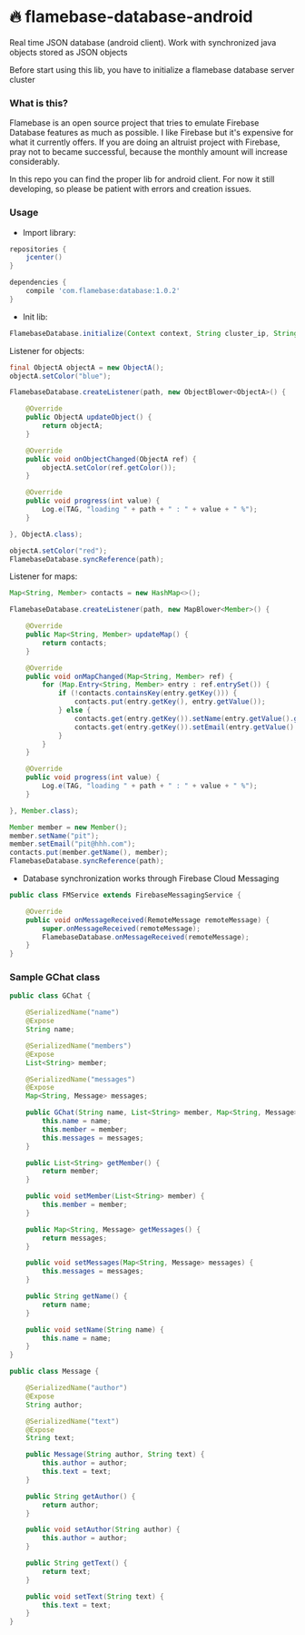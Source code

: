 # :fire: flamebase-database-android

Real time JSON database (android client). Work with synchronized java objects stored as JSON objects

Before start using this lib, you have to initialize a flamebase database server cluster

### What is this?
Flamebase is an open source project that tries to emulate Firebase Database features as much as possible. I like Firebase but it's expensive for what it currently offers.
If you are doing an altruist project with Firebase, pray not to became successful, because the monthly amount will increase considerably.

In this repo you can find the proper lib for android client.
For now it still developing, so please be patient with errors and creation issues.

### Usage

- Import library:

```groovy
repositories {
    jcenter()
}

dependencies {
    compile 'com.flamebase:database:1.0.2'
}
```
- Init lib:
```java
FlamebaseDatabase.initialize(Context context, String cluster_ip, String token);
```
Listener for objects:
```java
final ObjectA objectA = new ObjectA();
objectA.setColor("blue");

FlamebaseDatabase.createListener(path, new ObjectBlower<ObjectA>() {

    @Override
    public ObjectA updateObject() {
        return objectA;
    }

    @Override
    public void onObjectChanged(ObjectA ref) {
        objectA.setColor(ref.getColor());
    }

    @Override
    public void progress(int value) {
        Log.e(TAG, "loading " + path + " : " + value + " %");
    }

}, ObjectA.class);

objectA.setColor("red");
FlamebaseDatabase.syncReference(path);
```
Listener for maps:
```java
Map<String, Member> contacts = new HashMap<>();

FlamebaseDatabase.createListener(path, new MapBlower<Member>() {

    @Override
    public Map<String, Member> updateMap() {
        return contacts;
    }

    @Override
    public void onMapChanged(Map<String, Member> ref) {
        for (Map.Entry<String, Member> entry : ref.entrySet()) {
            if (!contacts.containsKey(entry.getKey())) {
                contacts.put(entry.getKey(), entry.getValue());
            } else {
                contacts.get(entry.getKey()).setName(entry.getValue().getName());
                contacts.get(entry.getKey()).setEmail(entry.getValue().getEmail());
            }
        }
    }

    @Override
    public void progress(int value) {
        Log.e(TAG, "loading " + path + " : " + value + " %");
    }

}, Member.class);

Member member = new Member();
member.setName("pit");
member.setEmail("pit@hhh.com");
contacts.put(member.getName(), member);
FlamebaseDatabase.syncReference(path);
```

- Database synchronization works through Firebase Cloud Messaging 

```java
public class FMService extends FirebaseMessagingService {

    @Override
    public void onMessageReceived(RemoteMessage remoteMessage) {
        super.onMessageReceived(remoteMessage);
        FlamebaseDatabase.onMessageReceived(remoteMessage);
    }
}
```


### Sample GChat class

```java
public class GChat {

    @SerializedName("name")
    @Expose
    String name;

    @SerializedName("members")
    @Expose
    List<String> member;

    @SerializedName("messages")
    @Expose
    Map<String, Message> messages;

    public GChat(String name, List<String> member, Map<String, Message> messages) {
        this.name = name;
        this.member = member;
        this.messages = messages;
    }

    public List<String> getMember() {
        return member;
    }

    public void setMember(List<String> member) {
        this.member = member;
    }

    public Map<String, Message> getMessages() {
        return messages;
    }

    public void setMessages(Map<String, Message> messages) {
        this.messages = messages;
    }

    public String getName() {
        return name;
    }

    public void setName(String name) {
        this.name = name;
    }
}
```
```java
public class Message {

    @SerializedName("author")
    @Expose
    String author;

    @SerializedName("text")
    @Expose
    String text;

    public Message(String author, String text) {
        this.author = author;
        this.text = text;
    }

    public String getAuthor() {
        return author;
    }

    public void setAuthor(String author) {
        this.author = author;
    }

    public String getText() {
        return text;
    }

    public void setText(String text) {
        this.text = text;
    }
}
```

